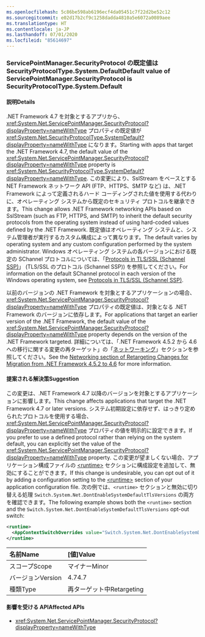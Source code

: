 ```yaml
---
ms.openlocfilehash: 5c86be598ab6196ecf4da05451c7f22d2be52c12
ms.sourcegitcommit: e02d17b2cf9c1258dadda4810a5e6072a0089aee
ms.translationtype: HT
ms.contentlocale: ja-JP
ms.lasthandoff: 07/01/2020
ms.locfileid: "85614697"
---
```

### <a name="default-value-of-servicepointmanagersecurityprotocol-is-securityprotocoltypesystemdefault"></a><span data-ttu-id="c51b2-101">ServicePointManager.SecurityProtocol の既定値は SecurityProtocolType.System.Default</span><span class="sxs-lookup"><span data-stu-id="c51b2-101">Default value of ServicePointManager.SecurityProtocol is SecurityProtocolType.System.Default</span></span>

#### <a name="details"></a><span data-ttu-id="c51b2-102">説明</span><span class="sxs-lookup"><span data-stu-id="c51b2-102">Details</span></span>

<span data-ttu-id="c51b2-103">.NET Framework 4.7 を対象とするアプリから、<xref:System.Net.ServicePointManager.SecurityProtocol?displayProperty=nameWithType> プロパティの既定値が <xref:System.Net.SecurityProtocolType.SystemDefault?displayProperty=nameWithType> になります。</span><span class="sxs-lookup"><span data-stu-id="c51b2-103">Starting with apps that target the .NET Framework 4.7, the default value of the <xref:System.Net.ServicePointManager.SecurityProtocol?displayProperty=nameWithType> property is <xref:System.Net.SecurityProtocolType.SystemDefault?displayProperty=nameWithType>.</span></span> <span data-ttu-id="c51b2-104">この変更により、SslStream をベースとする NET Framework ネットワーク API (FTP、HTTPS、SMTP など) は、.NET Framework によって定義されるハード コーディングされた値を使用する代わりに、オペレーティング システムから既定のセキュリティ プロトコルを継承できます。</span><span class="sxs-lookup"><span data-stu-id="c51b2-104">This change allows .NET Framework networking APIs based on SslStream (such as FTP, HTTPS, and SMTP) to inherit the default security protocols from the operating system instead of using hard-coded values defined by the .NET Framework.</span></span> <span data-ttu-id="c51b2-105">既定値はオペレーティング システムと、システム管理者が実行するカスタム構成によって異なります。</span><span class="sxs-lookup"><span data-stu-id="c51b2-105">The default varies by operating system and any custom configuration performed by the system administrator.</span></span> <span data-ttu-id="c51b2-106">Windows オペレーティング システムの各バージョンにおける既定の SChannel プロトコルについては、「[Protocols in TLS/SSL (Schannel SSP)](https://docs.microsoft.com/windows/desktop/SecAuthN/protocols-in-tls-ssl--schannel-ssp-)」 (TLS/SSL のプロトコル (Schannel SSP)) を参照してください。</span><span class="sxs-lookup"><span data-stu-id="c51b2-106">For information on the default SChannel protocol in each version of the Windows operating system, see [Protocols in TLS/SSL (Schannel SSP)](https://docs.microsoft.com/windows/desktop/SecAuthN/protocols-in-tls-ssl--schannel-ssp-).</span></span></p><span data-ttu-id="c51b2-107">以前のバージョンの .NET Framework を対象とするアプリケーションの場合、<xref:System.Net.ServicePointManager.SecurityProtocol?displayProperty=nameWithType> プロパティの既定値は、対象となる .NET Framework のバージョンに依存します。</span><span class="sxs-lookup"><span data-stu-id="c51b2-107">For applications that target an earlier version of the .NET Framework, the default value of the <xref:System.Net.ServicePointManager.SecurityProtocol?displayProperty=nameWithType> property depends on the version of the .NET Framework targeted.</span></span> <span data-ttu-id="c51b2-108">詳細については、「.NET Framework 4.5.2 から 4.6 への移行に関する変更の再ターゲット」の「[ネットワーキング](~/docs/framework/migration-guide/retargeting/4.5.2-4.6.md#networking)」セクションを参照してください。</span><span class="sxs-lookup"><span data-stu-id="c51b2-108">See the [Networking section of Retargeting Changes for Migration from .NET Framework 4.5.2 to 4.6](~/docs/framework/migration-guide/retargeting/4.5.2-4.6.md#networking) for more information.</span></span>

#### <a name="suggestion"></a><span data-ttu-id="c51b2-109">提案される解決策</span><span class="sxs-lookup"><span data-stu-id="c51b2-109">Suggestion</span></span>

<span data-ttu-id="c51b2-110">この変更は、.NET Framework 4.7 以降のバージョンを対象とするアプリケーションに影響します。</span><span class="sxs-lookup"><span data-stu-id="c51b2-110">This change affects applications that target the .NET Framework 4.7 or later versions.</span></span> <span data-ttu-id="c51b2-111">システム初期設定に依存せず、はっきり定められたプロトコルを使用する場合、<xref:System.Net.ServicePointManager.SecurityProtocol?displayProperty=nameWithType> プロパティの値を明示的に設定できます。</span><span class="sxs-lookup"><span data-stu-id="c51b2-111">If you prefer to use a defined protocol rather than relying on the system default, you can explicitly set the value of the <xref:System.Net.ServicePointManager.SecurityProtocol?displayProperty=nameWithType> property.</span></span> <span data-ttu-id="c51b2-112">この変更が望ましくない場合、アプリケーション構成ファイルの [\<runtime>](~/docs/framework/configure-apps/file-schema/runtime/runtime-element.md) セクションに構成設定を追加して、無効にすることができます。</span><span class="sxs-lookup"><span data-stu-id="c51b2-112">If this change is undesirable, you can opt out of it by adding a configuration setting to the [\<runtime>](~/docs/framework/configure-apps/file-schema/runtime/runtime-element.md) section of your application configuration file.</span></span> <span data-ttu-id="c51b2-113">次の例では、`<runtime>` セクションと無効に切り替える処理 `Switch.System.Net.DontEnableSystemDefaultTlsVersions` の両方を確認できます。</span><span class="sxs-lookup"><span data-stu-id="c51b2-113">The following example shows both the `<runtime>` section and the `Switch.System.Net.DontEnableSystemDefaultTlsVersions` opt-out switch:</span></span>

```xml
<runtime>
  <AppContextSwitchOverrides value="Switch.System.Net.DontEnableSystemDefaultTlsVersions=true" />
</runtime>
```

| <span data-ttu-id="c51b2-114">名前</span><span class="sxs-lookup"><span data-stu-id="c51b2-114">Name</span></span>    | <span data-ttu-id="c51b2-115">[値]</span><span class="sxs-lookup"><span data-stu-id="c51b2-115">Value</span></span>       |
|:--------|:------------|
| <span data-ttu-id="c51b2-116">スコープ</span><span class="sxs-lookup"><span data-stu-id="c51b2-116">Scope</span></span>   | <span data-ttu-id="c51b2-117">マイナー</span><span class="sxs-lookup"><span data-stu-id="c51b2-117">Minor</span></span>       |
| <span data-ttu-id="c51b2-118">バージョン</span><span class="sxs-lookup"><span data-stu-id="c51b2-118">Version</span></span> | <span data-ttu-id="c51b2-119">4.7</span><span class="sxs-lookup"><span data-stu-id="c51b2-119">4.7</span></span>         |
| <span data-ttu-id="c51b2-120">種類</span><span class="sxs-lookup"><span data-stu-id="c51b2-120">Type</span></span>    | <span data-ttu-id="c51b2-121">再ターゲット中</span><span class="sxs-lookup"><span data-stu-id="c51b2-121">Retargeting</span></span> |

#### <a name="affected-apis"></a><span data-ttu-id="c51b2-122">影響を受ける API</span><span class="sxs-lookup"><span data-stu-id="c51b2-122">Affected APIs</span></span>

- <xref:System.Net.ServicePointManager.SecurityProtocol?displayProperty=nameWithType>
